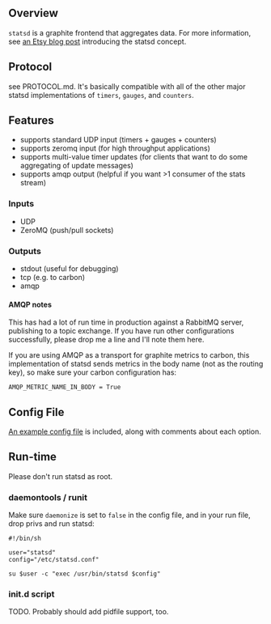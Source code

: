 ## Overview

`statsd` is a graphite frontend that aggregates data.  For more information,
see [an Etsy blog post](http://codeascraft.etsy.com/2011/02/15/measure-anything-measure-everything/)
introducing the statsd concept.

## Protocol

see PROTOCOL.md. It's basically compatible with all of the other major
statsd implementations of `timers`, `gauges`, and `counters`.

## Features

* supports standard UDP input (timers + gauges + counters)
* supports zeromq input (for high throughput applications)
* supports multi-value timer updates (for clients that want to do some aggregating of update messages)
* supports amqp output (helpful if you want >1 consumer of the stats stream)

### Inputs

* UDP
* ZeroMQ (push/pull sockets)

### Outputs

* stdout (useful for debugging)
* tcp (e.g. to carbon)
* amqp

#### AMQP notes

This has had a lot of run time in production against a RabbitMQ server,
publishing to a topic exchange. If you have run other configurations
successfully, please drop me a line and I'll note them here.

If you are using AMQP as a transport for graphite metrics to carbon,
this implementation of statsd sends metrics in the body name (not as
the routing key), so make sure your carbon configuration has:

  `AMQP_METRIC_NAME_IN_BODY = True`

## Config File

[An example config file](https://github.com/fetep/ruby-statsdserver/blob/master/etc/statsd.conf)
is included, along with comments about each option.

## Run-time

Please don't run statsd as root.

### daemontools / runit

Make sure `daemonize` is set to `false` in the config file, and in
your run file, drop privs and run statsd:

```
#!/bin/sh

user="statsd"
config="/etc/statsd.conf"

su $user -c "exec /usr/bin/statsd $config"
```

### init.d script

TODO. Probably should add pidfile support, too.
